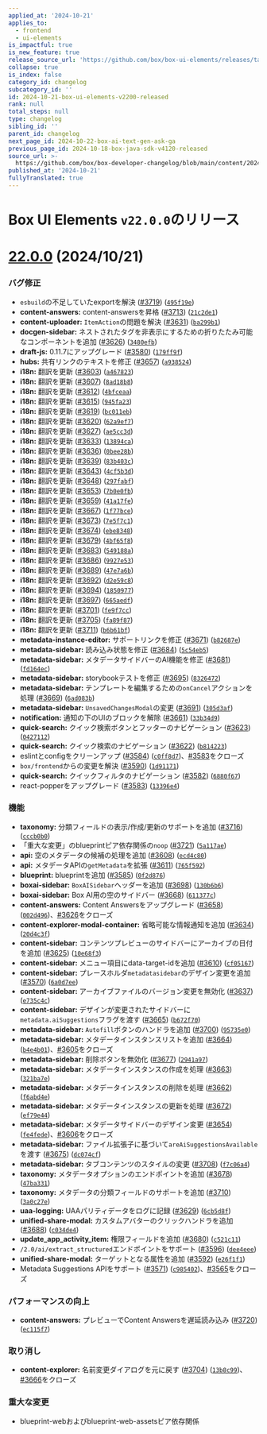 ```yaml
---
applied_at: '2024-10-21'
applies_to:
  - frontend
  - ui-elements
is_impactful: true
is_new_feature: true
release_source_url: 'https://github.com/box/box-ui-elements/releases/tag/v22.0.0'
collapse: true
is_index: false
category_id: changelog
subcategory_id: ''
id: 2024-10-21-box-ui-elements-v2200-released
rank: null
total_steps: null
type: changelog
sibling_id: ''
parent_id: changelog
next_page_id: 2024-10-22-box-ai-text-gen-ask-ga
previous_page_id: 2024-10-18-box-java-sdk-v4120-released
source_url: >-
  https://github.com/box/box-developer-changelog/blob/main/content/2024/10-21-box-ui-elements-v2200-released.md
published_at: '2024-10-21'
fullyTranslated: true
---
```

# Box UI Elements `v22.0.0`のリリース

# [22.0.0][1] (2024/10/21)

### バグ修正

* `esbuild`の不足していたexportを解決 ([#3719][2]) ([`495f19e`][3])
* **content-answers:** content-answersを昇格 ([#3713][4]) ([`21c2de1`][5])
* **content-uploader:** `ItemAction`の問題を解決 ([#3631][6]) ([`ba299b1`][7])
* **docgen-sidebar:** ネストされたタグを非表示にするための折りたたみ可能なコンポーネントを追加 ([#3626][8]) ([`3480efb`][9])
* **draft-js:** 0.11.7にアップグレード ([#3580][10]) ([`179ff9f`][11])
* **hubs:** 共有リンクのテキストを修正 ([#3657][12]) ([`a938524`][13])
* **i18n:** 翻訳を更新 ([#3603][14]) ([`a467823`][15])
* **i18n:** 翻訳を更新 ([#3607][16]) ([`8ad18b8`][17])
* **i18n:** 翻訳を更新 ([#3612][18]) ([`4bfceaa`][19])
* **i18n:** 翻訳を更新 ([#3615][20]) ([`945fa23`][21])
* **i18n:** 翻訳を更新 ([#3619][22]) ([`bc011eb`][23])
* **i18n:** 翻訳を更新 ([#3620][24]) ([`62a9ef7`][25])
* **i18n:** 翻訳を更新 ([#3627][26]) ([`ae5cc3d`][27])
* **i18n:** 翻訳を更新 ([#3633][28]) ([`13894ca`][29])
* **i18n:** 翻訳を更新 ([#3636][30]) ([`0bee28b`][31])
* **i18n:** 翻訳を更新 ([#3639][32]) ([`83b403c`][33])
* **i18n:** 翻訳を更新 ([#3643][34]) ([`4cf5b3d`][35])
* **i18n:** 翻訳を更新 ([#3648][36]) ([`297fabf`][37])
* **i18n:** 翻訳を更新 ([#3653][38]) ([`7b0e0fb`][39])
* **i18n:** 翻訳を更新 ([#3659][40]) ([`41a17fe`][41])
* **i18n:** 翻訳を更新 ([#3667][42]) ([`1f77bce`][43])
* **i18n:** 翻訳を更新 ([#3673][44]) ([`7e5f7c1`][45])
* **i18n:** 翻訳を更新 ([#3674][46]) ([`ebe8348`][47])
* **i18n:** 翻訳を更新 ([#3679][48]) ([`4bf65f8`][49])
* **i18n:** 翻訳を更新 ([#3683][50]) ([`549188a`][51])
* **i18n:** 翻訳を更新 ([#3686][52]) ([`9927e53`][53])
* **i18n:** 翻訳を更新 ([#3689][54]) ([`47e7a6b`][55])
* **i18n:** 翻訳を更新 ([#3692][56]) ([`d2e59c8`][57])
* **i18n:** 翻訳を更新 ([#3694][58]) ([`1850977`][59])
* **i18n:** 翻訳を更新 ([#3697][60]) ([`665aedf`][61])
* **i18n:** 翻訳を更新 ([#3701][62]) ([`fe9f7cc`][63])
* **i18n:** 翻訳を更新 ([#3705][64]) ([`fa89f87`][65])
* **i18n:** 翻訳を更新 ([#3711][66]) ([`b6b61bf`][67])
* **metadata-instance-editor:** サポートリンクを修正 ([#3671][68]) ([`b82687e`][69])
* **metadata-sidebar:** 読み込み状態を修正 ([#3684][70]) ([`5c54eb5`][71])
* **metadata-sidebar:** メタデータサイドバーのAI機能を修正 ([#3681][72]) ([`fd164ec`][73])
* **metadata-sidebar:** storybookテストを修正 ([#3695][74]) ([`8326472`][75])
* **metadata-sidebar:** テンプレートを編集するための`onCancel`アクションを処理 ([#3669][76]) ([`6ad083b`][77])
* **metadata-sidebar:** `UnsavedChangesModal`の変更 ([#3691][78]) ([`305d3af`][79])
* **notification:** 通知の下のUIのブロックを解除 ([#3661][80]) ([`33b34d9`][81])
* **quick-search:** クイック検索ボタンとフッターのナビゲーション ([#3623][82]) ([`0427112`][83])
* **quick-search:** クイック検索のナビゲーション ([#3622][84]) ([`b814223`][85])
* eslintとconfigをクリーンアップ ([#3584][86]) ([`c0ff8d7`][87])、[#3583][88]をクローズ
* `box/frontend`からの変更を解決 ([#3590][89]) ([`1d91171`][90])
* **quick-search:** クイックフィルタのナビゲーション ([#3582][91]) ([`6880f67`][92])
* react-popperをアップグレード ([#3583][88]) ([`13396e4`][93])

### 機能

* **taxonomy:** 分類フィールドの表示/作成/更新のサポートを追加 ([#3716][94]) ([`cccb0b0`][95])
* 「重大な変更」のblueprintピア依存関係の`noop` ([#3721][96]) ([`5a117ae`][97])
* **api:** 空のメタデータの候補の処理を追加 ([#3608][98]) ([`ecd4c80`][99])
* **api:** メタデータAPIの`getMetadata`を拡張 ([#3611][100]) ([`765f592`][101])
* **blueprint:** blueprintを追加 ([#3585][102]) ([`0f2d876`][103])
* **boxai-sidebar:** `BoxAISidebar`ヘッダーを追加 ([#3698][104]) ([`130b6b6`][105])
* **boxai-sidebar:** Box AI用の空のサイドバー ([#3668][106]) ([`611377c`][107])
* **content-answers:** Content Answersをアップグレード ([#3658][108]) ([`002d496`][109])、[#3626][8]をクローズ
* **content-explorer-modal-container:** 省略可能な情報通知を追加 ([#3634][110]) ([`20d4c3f`][111])
* **content-sidebar:** コンテンツプレビューのサイドバーにアーカイブの日付を追加 ([#3625][112]) ([`10e68f3`][113])
* **content-sidebar:** メニュー項目にdata-target-idを追加 ([#3610][114]) ([`cf05167`][115])
* **content-sidebar:** プレースホルダ`metadatasidebar`のデザイン変更を追加 ([#3570][116]) ([`6a0d7ee`][117])
* **content-sidebar:** アーカイブファイルのバージョン変更を無効化 ([#3637][118]) ([`e735c4c`][119])
* **content-sidebar:** デザインが変更されたサイドバーに`metadata.aiSuggestions`フラグを渡す ([#3665][120]) ([`b672f70`][121])
* **metadata-sidebar:** `Autofill`ボタンのハンドラを追加 ([#3700][122]) ([`95735e0`][123])
* **metadata-sidebar:** メタデータインスタンスリストを追加 ([#3664][124]) ([`b4e4b01`][125])、[#3605][126]をクローズ
* **metadata-sidebar:** 削除ボタンを無効化 ([#3677][127]) ([`2941a97`][128])
* **metadata-sidebar:** メタデータインスタンスの作成を処理 ([#3663][129]) ([`321ba7e`][130])
* **metadata-sidebar:** メタデータインスタンスの削除を処理 ([#3662][131]) ([`f6abd4e`][132])
* **metadata-sidebar:** メタデータインスタンスの更新を処理 ([#3672][133]) ([`ef79e44`][134])
* **metadata-sidebar:** メタデータサイドバーのデザイン変更 ([#3654][135]) ([`fe4fede`][136])、[#3606][137]をクローズ
* **metadata-sidebar:** ファイル拡張子に基づいて`areAiSuggestionsAvailable`を渡す ([#3675][138]) ([`dc074cf`][139])
* **metadata-sidebar:** タブコンテンツのスタイルの変更 ([#3708][140]) ([`f7c06a4`][141])
* **taxonomy:** メタデータオプションのエンドポイントを追加 ([#3678][142]) ([`47ba331`][143])
* **taxonomy:** メタデータの分類フィールドのサポートを追加 ([#3710][144]) ([`3a0c27e`][145])
* **uaa-logging:** UAAパリティデータをログに記録 ([#3629][146]) ([`6cb5d8f`][147])
* **unified-share-modal:** カスタムアバターのクリックハンドラを追加 ([#3688][148]) ([`c034de4`][149])
* **update_app_activity_item:** 権限フィールドを追加 ([#3680][150]) ([`c521c11`][151])
* `/2.0/ai/extract_structured`エンドポイントをサポート ([#3596][152]) ([`dee4eee`][153])
* **unified-share-modal:** ターゲットとなる属性を追加 ([#3592][154]) ([`e26f1f1`][155])
* Metadata Suggestions APIをサポート ([#3571][156]) ([`c985402`][157])、[#3565][158]をクローズ

### パフォーマンスの向上

* **content-answers:** プレビューでContent Answersを遅延読み込み ([#3720][159]) ([`ec115f7`][160])

### 取り消し

* **content-explorer:** 名前変更ダイアログを元に戻す ([#3704][161]) ([`13b8c99`][162])、[#3666][163]をクローズ

### 重大な変更

* blueprint-webおよびblueprint-web-assetsピア依存関係

[1]: https://github.com/box/box-ui-elements/compare/v21.0.0...v22.0.0

[2]: https://github.com/box/box-ui-elements/issues/3719

[3]: https://github.com/box/box-ui-elements/commit/495f19e20c8e3d6b7ab9fe8b6f5c3f833d1c5c46

[4]: https://github.com/box/box-ui-elements/issues/3713

[5]: https://github.com/box/box-ui-elements/commit/21c2de1b3e64ff4766c36ed18a1e720ff79ae5b6

[6]: https://github.com/box/box-ui-elements/issues/3631

[7]: https://github.com/box/box-ui-elements/commit/ba299b1dcee18d3197e5f7df0f15823070a071cb

[8]: https://github.com/box/box-ui-elements/issues/3626

[9]: https://github.com/box/box-ui-elements/commit/3480efb5a03ee73f4d78a5b26f626f059aa31115

[10]: https://github.com/box/box-ui-elements/issues/3580

[11]: https://github.com/box/box-ui-elements/commit/179ff9f718845500ddc76a56e06129e06b386886

[12]: https://github.com/box/box-ui-elements/issues/3657

[13]: https://github.com/box/box-ui-elements/commit/a9385240dc53a9efe5277956a2d81ec1c253716a

[14]: https://github.com/box/box-ui-elements/issues/3603

[15]: https://github.com/box/box-ui-elements/commit/a4678232af14c2220ce8c7125a55bb6714781b7a

[16]: https://github.com/box/box-ui-elements/issues/3607

[17]: https://github.com/box/box-ui-elements/commit/8ad18b8b7887c07189dee590ebc0a931fa5010e8

[18]: https://github.com/box/box-ui-elements/issues/3612

[19]: https://github.com/box/box-ui-elements/commit/4bfceaaf71ed4271ba62d6878ef714617a920c8c

[20]: https://github.com/box/box-ui-elements/issues/3615

[21]: https://github.com/box/box-ui-elements/commit/945fa23a8ba08bebf3bb4415e2b1827377eecbbd

[22]: https://github.com/box/box-ui-elements/issues/3619

[23]: https://github.com/box/box-ui-elements/commit/bc011eb1369fc36762cfa3d7a206a538400d536d

[24]: https://github.com/box/box-ui-elements/issues/3620

[25]: https://github.com/box/box-ui-elements/commit/62a9ef7489e42d3cafa8edfabcddf57928ae514d

[26]: https://github.com/box/box-ui-elements/issues/3627

[27]: https://github.com/box/box-ui-elements/commit/ae5cc3d0b0f0b2afacb37048f994b39867d9006a

[28]: https://github.com/box/box-ui-elements/issues/3633

[29]: https://github.com/box/box-ui-elements/commit/13894caaf44775d80d54b4458a997160be359ed1

[30]: https://github.com/box/box-ui-elements/issues/3636

[31]: https://github.com/box/box-ui-elements/commit/0bee28b6208179a1f0d2ce2428a5200be199302f

[32]: https://github.com/box/box-ui-elements/issues/3639

[33]: https://github.com/box/box-ui-elements/commit/83b403cecc8dcdc210b31cf84fb59461f3325c8e

[34]: https://github.com/box/box-ui-elements/issues/3643

[35]: https://github.com/box/box-ui-elements/commit/4cf5b3d55042274e8d73c8a9f1998ceed791179a

[36]: https://github.com/box/box-ui-elements/issues/3648

[37]: https://github.com/box/box-ui-elements/commit/297fabfe2ab8207ccdcb6e97057a4fb2f3022284

[38]: https://github.com/box/box-ui-elements/issues/3653

[39]: https://github.com/box/box-ui-elements/commit/7b0e0fb44e3d205d28a10d8bc851ebaecaf5222f

[40]: https://github.com/box/box-ui-elements/issues/3659

[41]: https://github.com/box/box-ui-elements/commit/41a17fe815b9ab7da9403836276de3fca379e86f

[42]: https://github.com/box/box-ui-elements/issues/3667

[43]: https://github.com/box/box-ui-elements/commit/1f77bce4f470988d818ce7128954e1cd964d4f7f

[44]: https://github.com/box/box-ui-elements/issues/3673

[45]: https://github.com/box/box-ui-elements/commit/7e5f7c1af0a05c35097827af5a55d5edd3470872

[46]: https://github.com/box/box-ui-elements/issues/3674

[47]: https://github.com/box/box-ui-elements/commit/ebe8348b9cf0a79298ea102f27217b6cd10b631f

[48]: https://github.com/box/box-ui-elements/issues/3679

[49]: https://github.com/box/box-ui-elements/commit/4bf65f8b1c8ed6080a340bb28097d6f04d08ecc0

[50]: https://github.com/box/box-ui-elements/issues/3683

[51]: https://github.com/box/box-ui-elements/commit/549188a9f005b8dd0f63c0ed4906e8a64144c3a4

[52]: https://github.com/box/box-ui-elements/issues/3686

[53]: https://github.com/box/box-ui-elements/commit/9927e53f47e54380d0f2e44e857fbd6b0a6528fd

[54]: https://github.com/box/box-ui-elements/issues/3689

[55]: https://github.com/box/box-ui-elements/commit/47e7a6be3036280bf89220f65ed978b3ef0bc2c7

[56]: https://github.com/box/box-ui-elements/issues/3692

[57]: https://github.com/box/box-ui-elements/commit/d2e59c846c3d72ab9efbe59f1123c72745945aa7

[58]: https://github.com/box/box-ui-elements/issues/3694

[59]: https://github.com/box/box-ui-elements/commit/1850977829e4888139462a6f65794b1cffc52a08

[60]: https://github.com/box/box-ui-elements/issues/3697

[61]: https://github.com/box/box-ui-elements/commit/665aedff1834ffbc4bc1e903262b0d4e0bef2cc3

[62]: https://github.com/box/box-ui-elements/issues/3701

[63]: https://github.com/box/box-ui-elements/commit/fe9f7cca9b100afe1521df41c697ed6f0f621f66

[64]: https://github.com/box/box-ui-elements/issues/3705

[65]: https://github.com/box/box-ui-elements/commit/fa89f876d54680b95bdc2fd3eb0d07a3c729f03e

[66]: https://github.com/box/box-ui-elements/issues/3711

[67]: https://github.com/box/box-ui-elements/commit/b6b61bf47429541b1cbb1091fd94024c4ceeb6c8

[68]: https://github.com/box/box-ui-elements/issues/3671

[69]: https://github.com/box/box-ui-elements/commit/b82687e5cc0a55b6f82eb2c9aa1ea7b3482263b4

[70]: https://github.com/box/box-ui-elements/issues/3684

[71]: https://github.com/box/box-ui-elements/commit/5c54eb51287b1273ad84145952be132b84ef9e04

[72]: https://github.com/box/box-ui-elements/issues/3681

[73]: https://github.com/box/box-ui-elements/commit/fd164ec57c58ac912bdb4edbe4f9cdc30296b11a

[74]: https://github.com/box/box-ui-elements/issues/3695

[75]: https://github.com/box/box-ui-elements/commit/83264724fa9de3e0935cc6f5762362dadcca884f

[76]: https://github.com/box/box-ui-elements/issues/3669

[77]: https://github.com/box/box-ui-elements/commit/6ad083b4d14a721973df5ef3959913772c481922

[78]: https://github.com/box/box-ui-elements/issues/3691

[79]: https://github.com/box/box-ui-elements/commit/305d3af23a162db91e16ce13cc8c0bced865500d

[80]: https://github.com/box/box-ui-elements/issues/3661

[81]: https://github.com/box/box-ui-elements/commit/33b34d9c532501824ed45c8965f82df690bb6e5c

[82]: https://github.com/box/box-ui-elements/issues/3623

[83]: https://github.com/box/box-ui-elements/commit/04271125b0beedaae80f3ec48273ca5fdf266ac7

[84]: https://github.com/box/box-ui-elements/issues/3622

[85]: https://github.com/box/box-ui-elements/commit/b8142235903cd8ee5d36ee9121437b01552a5597

[86]: https://github.com/box/box-ui-elements/issues/3584

[87]: https://github.com/box/box-ui-elements/commit/c0ff8d7d7b24a919fc440a8f06f74b26fb0f5fa1

[88]: https://github.com/box/box-ui-elements/issues/3583

[89]: https://github.com/box/box-ui-elements/issues/3590

[90]: https://github.com/box/box-ui-elements/commit/1d9117162d658215fc9b62bbbfa0d351349901ff

[91]: https://github.com/box/box-ui-elements/issues/3582

[92]: https://github.com/box/box-ui-elements/commit/6880f67d6005f549ca7c2fbc5d9c395f25cf7128

[93]: https://github.com/box/box-ui-elements/commit/13396e4f9f06c30b542fa5846659539f00edc392

[94]: https://github.com/box/box-ui-elements/issues/3716

[95]: https://github.com/box/box-ui-elements/commit/cccb0b084a52838eb9f7e16c084507ef30ba30e1

[96]: https://github.com/box/box-ui-elements/issues/3721

[97]: https://github.com/box/box-ui-elements/commit/5a117ae1f4e887365b65d07dd0b8a3f00ebf45db

[98]: https://github.com/box/box-ui-elements/issues/3608

[99]: https://github.com/box/box-ui-elements/commit/ecd4c80873ae0d447fd5dbfdcf622775eeeb206e

[100]: https://github.com/box/box-ui-elements/issues/3611

[101]: https://github.com/box/box-ui-elements/commit/765f592647c41bb1e2bd48ea32dd7b7e1ba2f305

[102]: https://github.com/box/box-ui-elements/issues/3585

[103]: https://github.com/box/box-ui-elements/commit/0f2d87617838dc2af7c702c91dbc4321d7b31bf5

[104]: https://github.com/box/box-ui-elements/issues/3698

[105]: https://github.com/box/box-ui-elements/commit/130b6b69c45a0b8e4a22009e3e9f44fb285e45e1

[106]: https://github.com/box/box-ui-elements/issues/3668

[107]: https://github.com/box/box-ui-elements/commit/611377ce21b3ed7a804c82eb2c29189851861dc2

[108]: https://github.com/box/box-ui-elements/issues/3658

[109]: https://github.com/box/box-ui-elements/commit/002d4966fa2158c33371d9a218a41206e1462f6b

[110]: https://github.com/box/box-ui-elements/issues/3634

[111]: https://github.com/box/box-ui-elements/commit/20d4c3f3ca981820bf3684afe4ee68775b4b30bd

[112]: https://github.com/box/box-ui-elements/issues/3625

[113]: https://github.com/box/box-ui-elements/commit/10e68f301183244062b6613006a5aa0cbdd33526

[114]: https://github.com/box/box-ui-elements/issues/3610

[115]: https://github.com/box/box-ui-elements/commit/cf05167884084a199512a1d18d41cc9fde7a4fc7

[116]: https://github.com/box/box-ui-elements/issues/3570

[117]: https://github.com/box/box-ui-elements/commit/6a0d7ee0857d9c91719654e2ac387a6e7dc135b9

[118]: https://github.com/box/box-ui-elements/issues/3637

[119]: https://github.com/box/box-ui-elements/commit/e735c4c3f5b755f3a773d2e7f185cd9a961de3cd

[120]: https://github.com/box/box-ui-elements/issues/3665

[121]: https://github.com/box/box-ui-elements/commit/b672f7059697e922d2ae193ef6a98217695c843d

[122]: https://github.com/box/box-ui-elements/issues/3700

[123]: https://github.com/box/box-ui-elements/commit/95735e0291f233d173c17a19304119c83e51723d

[124]: https://github.com/box/box-ui-elements/issues/3664

[125]: https://github.com/box/box-ui-elements/commit/b4e4b01fefea753d21a4aa75dccde92fce05af21

[126]: https://github.com/box/box-ui-elements/issues/3605

[127]: https://github.com/box/box-ui-elements/issues/3677

[128]: https://github.com/box/box-ui-elements/commit/2941a9732b5081872bfcd0c2fe490ab14c6dc2ed

[129]: https://github.com/box/box-ui-elements/issues/3663

[130]: https://github.com/box/box-ui-elements/commit/321ba7e715d51b269ad7bc566b197d0cab52b699

[131]: https://github.com/box/box-ui-elements/issues/3662

[132]: https://github.com/box/box-ui-elements/commit/f6abd4e07d8d23b0a0fe5224b4ba2f6b4c44f4e7

[133]: https://github.com/box/box-ui-elements/issues/3672

[134]: https://github.com/box/box-ui-elements/commit/ef79e44d81eb875eec04233e48485f1c6326606d

[135]: https://github.com/box/box-ui-elements/issues/3654

[136]: https://github.com/box/box-ui-elements/commit/fe4fededd993c4025b1b6f38cc8a6387af1a9acc

[137]: https://github.com/box/box-ui-elements/issues/3606

[138]: https://github.com/box/box-ui-elements/issues/3675

[139]: https://github.com/box/box-ui-elements/commit/dc074cf3f189a9ce06b7854d7245242732c1a294

[140]: https://github.com/box/box-ui-elements/issues/3708

[141]: https://github.com/box/box-ui-elements/commit/f7c06a4c411b453df9a1617d50fdddf77b032db7

[142]: https://github.com/box/box-ui-elements/issues/3678

[143]: https://github.com/box/box-ui-elements/commit/47ba331ca562c152c49cccf2c090664177e1370d

[144]: https://github.com/box/box-ui-elements/issues/3710

[145]: https://github.com/box/box-ui-elements/commit/3a0c27ea1cfbb22c6fd9090f7bd237e62f8536b6

[146]: https://github.com/box/box-ui-elements/issues/3629

[147]: https://github.com/box/box-ui-elements/commit/6cb5d8f1d972b40ec06ce08f39cb25aa1452ad10

[148]: https://github.com/box/box-ui-elements/issues/3688

[149]: https://github.com/box/box-ui-elements/commit/c034de4daec6881c08b05caa1033db91382af6e0

[150]: https://github.com/box/box-ui-elements/issues/3680

[151]: https://github.com/box/box-ui-elements/commit/c521c113dafdc5787f7c4c163d3cbaa01a523c3b

[152]: https://github.com/box/box-ui-elements/issues/3596

[153]: https://github.com/box/box-ui-elements/commit/dee4eee4ff49d7e8e9bc69071ac23164ae180e4e

[154]: https://github.com/box/box-ui-elements/issues/3592

[155]: https://github.com/box/box-ui-elements/commit/e26f1f10731769ad7ed3cc94bdf6ab97117719d7

[156]: https://github.com/box/box-ui-elements/issues/3571

[157]: https://github.com/box/box-ui-elements/commit/c9854024dec37927cfabdef37c4f8fe82ffb8d34

[158]: https://github.com/box/box-ui-elements/issues/3565

[159]: https://github.com/box/box-ui-elements/issues/3720

[160]: https://github.com/box/box-ui-elements/commit/ec115f749fea1c545663888c8d2cfc0bd3cfa514

[161]: https://github.com/box/box-ui-elements/issues/3704

[162]: https://github.com/box/box-ui-elements/commit/13b8c990bc5fb8528e3a79864f8f9579608febd1

[163]: https://github.com/box/box-ui-elements/issues/3666
